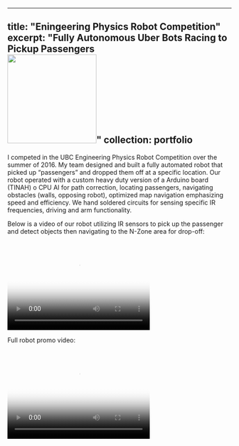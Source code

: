   ---
title: "Eningeering Physics Robot Competition"
excerpt: "Fully Autonomous Uber Bots Racing to Pickup Passengers<br/><img src='https://basilwong.github.io/files/robot-competition/robot_promo_Moment.jpg' width='200'>"
collection: portfolio
---

I competed in the UBC Engineering Physics Robot Competition over the summer of 2016. My team designed and built a fully automated robot that picked up “passengers” and dropped them off at a specific location. Our robot operated with a custom heavy duty version of a Arduino board (TINAH) o CPU AI for path correction, locating passengers, navigating obstacles (walls, opposing robot), optimized map navigation emphasizing speed and efficiency. We hand soldered circuits for sensing specific IR frequencies, driving and arm functionality.

Below is a video of our robot utilizing IR sensors to pick up the passenger and detect objects then navigating to the N-Zone area for drop-off:

<video src="https://basilwong.github.io/files/robot-competition/robot_in_action.mp4" poster="https://basilwong.github.io/files/robot-competition/robot_in_action_Moment.jpg" width="320" height="200" controls preload></video>

Full robot promo video:

<video src="https://basilwong.github.io/files/robot-competition/robot_promo.mp4" poster="https://basilwong.github.io/files/robot-competition/robot_promo_Moment.jpg" width="320" height="200" controls preload></video>
